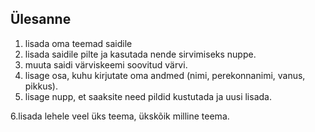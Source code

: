 ## Ülesanne
1. lisada oma teemad saidile
2. lisada saidile pilte ja kasutada nende sirvimiseks nuppe.
3. muuta saidi värviskeemi soovitud värvi.
4. lisage osa, kuhu kirjutate oma andmed (nimi, perekonnanimi, vanus, pikkus).
5. lisage nupp, et saaksite need pildid kustutada ja uusi lisada.


6.lisada lehele veel üks teema, ükskõik milline teema.
